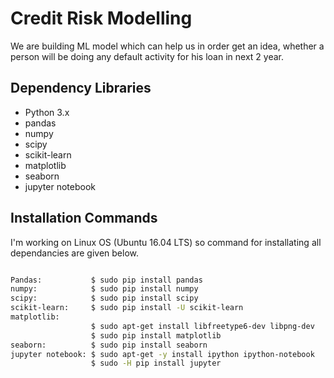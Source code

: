 # Credit Risk Modelling

We are building ML model which can help us in order get an idea, whether a person will be doing any default activity for his loan in next 2 year.

## Dependency Libraries

* Python 3.x
* pandas
* numpy
* scipy
* scikit-learn
* matplotlib
* seaborn
* jupyter notebook

## Installation Commands
I'm working on Linux OS (Ubuntu 16.04 LTS) so command for installating all dependancies are given below.

```bash

Pandas:           $ sudo pip install pandas
numpy:            $ sudo pip install numpy
scipy:            $ sudo pip install scipy
scikit-learn:     $ sudo pip install -U scikit-learn
matplotlib: 
                  $ sudo apt-get install libfreetype6-dev libpng-dev
                  $ sudo pip install matplotlib 
seaborn:          $ sudo pip install seaborn
jupyter notebook: $ sudo apt-get -y install ipython ipython-notebook
                  $ sudo -H pip install jupyter

``` 